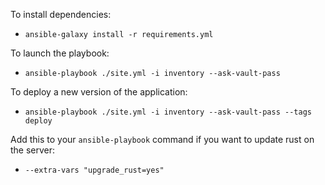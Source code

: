 To install dependencies:

- ```ansible-galaxy install -r requirements.yml```

To launch the playbook:

- ```ansible-playbook ./site.yml -i inventory --ask-vault-pass```

To deploy a new version of the application:

- ```ansible-playbook ./site.yml -i inventory --ask-vault-pass --tags deploy```

Add this to your ```ansible-playbook``` command if you want to update rust on the server:

- ```--extra-vars "upgrade_rust=yes"```
